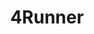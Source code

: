 ---
title: 4Runner
crosslinks:
- livven
- 4x4
- 4Runner_1stGen
- metric_units
- MechanicAdvice
- Battlecars
- overlanding
- Dashcam
- EarthPorn
- AutoDetailing
- reactionpics
- ThatPeelingFeeling
- shitty
- Shitty_Car_Mods
- Diesel
- seinfeld
---